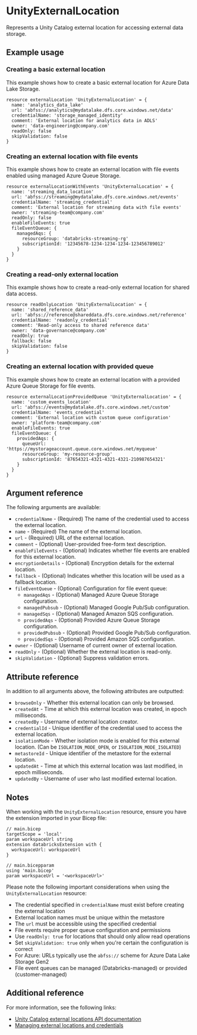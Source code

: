 ﻿---
category: "Unity Catalog"
---

# UnityExternalLocation

Represents a Unity Catalog external location for accessing external data storage.

## Example usage

### Creating a basic external location

This example shows how to create a basic external location for Azure Data Lake Storage.

```bicep
resource externalLocation 'UnityExternalLocation' = {
  name: 'analytics_data_lake'
  url: 'abfss://analytics@mydatalake.dfs.core.windows.net/data'
  credentialName: 'storage_managed_identity'
  comment: 'External location for analytics data in ADLS'
  owner: 'data-engineering@company.com'
  readOnly: false
  skipValidation: false
}
```

### Creating an external location with file events

This example shows how to create an external location with file events enabled using managed Azure Queue Storage.

```bicep
resource externalLocationWithEvents 'UnityExternalLocation' = {
  name: 'streaming_data_location'
  url: 'abfss://streaming@mydatalake.dfs.core.windows.net/events'
  credentialName: 'streaming_credential'
  comment: 'External location for streaming data with file events'
  owner: 'streaming-team@company.com'
  readOnly: false
  enableFileEvents: true
  fileEventQueue: {
    managedAqs: {
      resourceGroup: 'databricks-streaming-rg'
      subscriptionId: '12345678-1234-1234-1234-123456789012'
    }
  }
}
```

### Creating a read-only external location

This example shows how to create a read-only external location for shared data access.

```bicep
resource readOnlyLocation 'UnityExternalLocation' = {
  name: 'shared_reference_data'
  url: 'abfss://reference@shareddata.dfs.core.windows.net/reference'
  credentialName: 'readonly_credential'
  comment: 'Read-only access to shared reference data'
  owner: 'data-governance@company.com'
  readOnly: true
  fallback: false
  skipValidation: false
}
```

### Creating an external location with provided queue

This example shows how to create an external location with a provided Azure Queue Storage for file events.

```bicep
resource externalLocationProvidedQueue 'UnityExternalLocation' = {
  name: 'custom_events_location'
  url: 'abfss://events@mydatalake.dfs.core.windows.net/custom'
  credentialName: 'events_credential'
  comment: 'External location with custom queue configuration'
  owner: 'platform-team@company.com'
  enableFileEvents: true
  fileEventQueue: {
    providedAqs: {
      queueUrl: 'https://mystorageaccount.queue.core.windows.net/myqueue'
      resourceGroup: 'my-resource-group'
      subscriptionId: '87654321-4321-4321-4321-210987654321'
    }
  }
}
```

## Argument reference

The following arguments are available:

- `credentialName` - (Required) The name of the credential used to access the external location.
- `name` - (Required) The name of the external location.
- `url` - (Required) URL of the external location.
- `comment` - (Optional) User-provided free-form text description.
- `enableFileEvents` - (Optional) Indicates whether file events are enabled for this external location.
- `encryptionDetails` - (Optional) Encryption details for the external location.
- `fallback` - (Optional) Indicates whether this location will be used as a fallback location.
- `fileEventQueue` - (Optional) Configuration for file event queue:
  - `managedAqs` - (Optional) Managed Azure Queue Storage configuration.
  - `managedPubsub` - (Optional) Managed Google Pub/Sub configuration.
  - `managedSqs` - (Optional) Managed Amazon SQS configuration.
  - `providedAqs` - (Optional) Provided Azure Queue Storage configuration.
  - `providedPubsub` - (Optional) Provided Google Pub/Sub configuration.
  - `providedSqs` - (Optional) Provided Amazon SQS configuration.
- `owner` - (Optional) Username of current owner of external location.
- `readOnly` - (Optional) Whether the external location is read-only.
- `skipValidation` - (Optional) Suppress validation errors.

## Attribute reference

In addition to all arguments above, the following attributes are outputted:

- `browseOnly` - Whether this external location can only be browsed.
- `createdAt` - Time at which this external location was created, in epoch milliseconds.
- `createdBy` - Username of external location creator.
- `credentialId` - Unique identifier of the credential used to access the external location.
- `isolationMode` - Whether isolation mode is enabled for this external location. (Can be `ISOLATION_MODE_OPEN`, or `ISOLATION_MODE_ISOLATED`)
- `metastoreId` - Unique identifier of the metastore for the external location.
- `updatedAt` - Time at which this external location was last modified, in epoch milliseconds.
- `updatedBy` - Username of user who last modified external location.

## Notes

When working with the `UnityExternalLocation` resource, ensure you have the extension imported in your Bicep file:

```bicep
// main.bicep
targetScope = 'local'
param workspaceUrl string
extension databricksExtension with {
  workspaceUrl: workspaceUrl
}

// main.bicepparam
using 'main.bicep'
param workspaceUrl = '<workspaceUrl>'
```

Please note the following important considerations when using the `UnityExternalLocation` resource:

- The credential specified in `credentialName` must exist before creating the external location
- External location names must be unique within the metastore
- The `url` must be accessible using the specified credential
- File events require proper queue configuration and permissions
- Use `readOnly: true` for locations that should only allow read operations
- Set `skipValidation: true` only when you're certain the configuration is correct
- For Azure: URLs typically use the `abfss://` scheme for Azure Data Lake Storage Gen2
- File event queues can be managed (Databricks-managed) or provided (customer-managed)

## Additional reference

For more information, see the following links:

- [Unity Catalog external locations API documentation][00]
- [Managing external locations and credentials][01]

<!-- Link reference definitions -->
[00]: https://docs.databricks.com/api/azure/workspace/externallocations/create
[01]: https://docs.databricks.com/data-governance/unity-catalog/manage-external-locations-and-credentials.html

